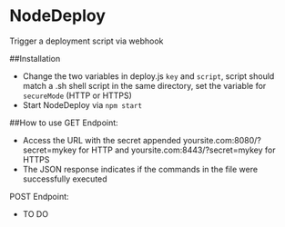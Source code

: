 # NodeDeploy
Trigger a deployment script via webhook

##Installation
- Change the two variables in deploy.js ```key``` and ```script```, script should match a .sh shell script in the same directory, set the variable for ```secureMode``` (HTTP or HTTPS)
- Start NodeDeploy via ```npm start```

##How to use
GET Endpoint:
- Access the URL with the secret appended yoursite.com:8080/?secret=mykey for HTTP and yoursite.com:8443/?secret=mykey for HTTPS
- The JSON response indicates if the commands in the file were successfully executed

POST Endpoint:
- TO DO